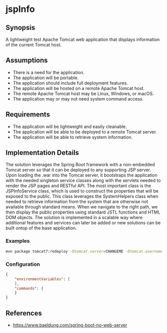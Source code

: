 # jspInfo

## Synopsis
A lightweight test Apache Tomcat web application that displays information of the current Tomcat host.

## Assumptions
* There is a need for the application.
* The application will be portable.
* The application should include full deployment features.
* The application will be hosted on a remote Apache Tomcat host.
* The remote Apache Tomcat host may be Linux, Windows, or macOS.
* The application may or may not need system command access.

## Requirements
* The application will be lightweight and easily cleanable.
* The application will be able to be deployed to a remote Tomcat server.
* The application will be able to retrieve system information.

## Implementation Details
The solution leverages the Spring Boot framework with a non-embedded Tomcat server so that it can be deployed to any supporting JSP server.  Upon loading the .war into the Tomcat server, it bootstraps the application with the needed singleton service classes along with the servlets needed to render the JSP pages and RESTful API.  The most important class is the JSPInfoService class, which is used to construct the properties that will be exposed to the public.  This class leverages the SystemHelpers class when needed to retrieve information from the system that are otherwise not available through standard means.  When we navigate to the right path, we then display the public properties using standard JSTL functions and HTML DOM objects.  The solution is implemented in a scalable way where additional features and services can later be added or new solutions can be built ontop of the base application.


### Examples
```sh
mvn package tomcat7:redeploy -Dtomcat.server=CHANGEME -Dtomcat.username=CHANGEME -Dtomcat.password=CHANGEME
```

### Configuration
```json
{
    "environmentVariables": [
    ],
    "commands": {
    }
}
```

## References
* https://www.baeldung.com/spring-boot-no-web-server

